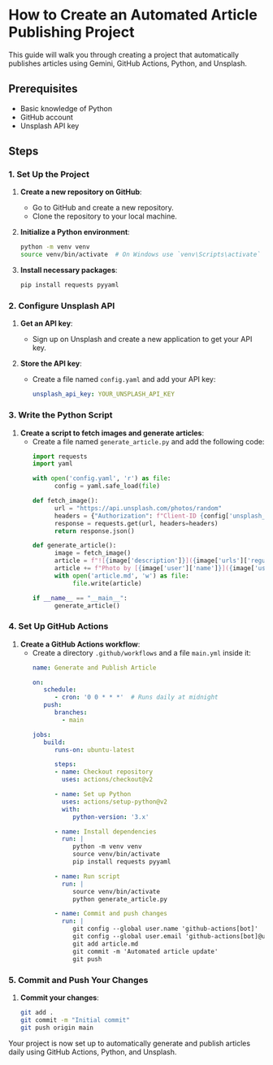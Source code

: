 
# How to Create an Automated Article Publishing Project

This guide will walk you through creating a project that automatically publishes articles using Gemini, GitHub Actions, Python, and Unsplash.

## Prerequisites

- Basic knowledge of Python
- GitHub account
- Unsplash API key

## Steps

### 1. Set Up the Project

1. **Create a new repository on GitHub**:
    - Go to GitHub and create a new repository.
    - Clone the repository to your local machine.

2. **Initialize a Python environment**:
    ```bash
    python -m venv venv
    source venv/bin/activate  # On Windows use `venv\Scripts\activate`
    ```

3. **Install necessary packages**:
    ```bash
    pip install requests pyyaml
    ```

### 2. Configure Unsplash API

1. **Get an API key**:
    - Sign up on Unsplash and create a new application to get your API key.

2. **Store the API key**:
    - Create a file named `config.yaml` and add your API key:
      ```yaml
      unsplash_api_key: YOUR_UNSPLASH_API_KEY
      ```

### 3. Write the Python Script

1. **Create a script to fetch images and generate articles**:
    - Create a file named `generate_article.py` and add the following code:
      ```python
      import requests
      import yaml

      with open('config.yaml', 'r') as file:
            config = yaml.safe_load(file)

      def fetch_image():
            url = "https://api.unsplash.com/photos/random"
            headers = {"Authorization": f"Client-ID {config['unsplash_api_key']}"}
            response = requests.get(url, headers=headers)
            return response.json()

      def generate_article():
            image = fetch_image()
            article = f"![{image['description']}]({image['urls']['regular']})\n\n"
            article += f"Photo by [{image['user']['name']}]({image['user']['links']['html']}) on Unsplash"
            with open('article.md', 'w') as file:
                 file.write(article)

      if __name__ == "__main__":
            generate_article()
      ```

### 4. Set Up GitHub Actions

1. **Create a GitHub Actions workflow**:
    - Create a directory `.github/workflows` and a file `main.yml` inside it:
      ```yaml
      name: Generate and Publish Article

      on:
         schedule:
            - cron: '0 0 * * *'  # Runs daily at midnight
         push:
            branches:
              - main

      jobs:
         build:
            runs-on: ubuntu-latest

            steps:
            - name: Checkout repository
              uses: actions/checkout@v2

            - name: Set up Python
              uses: actions/setup-python@v2
              with:
                 python-version: '3.x'

            - name: Install dependencies
              run: |
                 python -m venv venv
                 source venv/bin/activate
                 pip install requests pyyaml

            - name: Run script
              run: |
                 source venv/bin/activate
                 python generate_article.py

            - name: Commit and push changes
              run: |
                 git config --global user.name 'github-actions[bot]'
                 git config --global user.email 'github-actions[bot]@users.noreply.github.com'
                 git add article.md
                 git commit -m 'Automated article update'
                 git push
      ```

### 5. Commit and Push Your Changes

1. **Commit your changes**:
    ```bash
    git add .
    git commit -m "Initial commit"
    git push origin main
    ```

Your project is now set up to automatically generate and publish articles daily using GitHub Actions, Python, and Unsplash.
